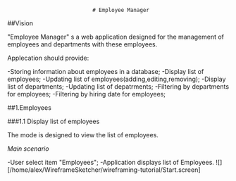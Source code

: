                                # Employee Manager

##Vision

"Employee Manager" s a web application designed for the management of employees and departments with these employees.

Applecation should provide:

-Storing information about employees in a database;
-Display list of employees;
-Updating list of employees(adding,editing,removing);
-Display list of departments;
-Updating list of depatrments;
-Filtering by departments for employees;
-Filtering by hiring date for employees;

##1.Employees

###1.1 Display list of employees

The mode is designed to view the list of employees.

*Main scenario*

-User select item "Employees";
-Application displays list of Employees.
![][/home/alex/WireframeSketcher/wireframing-tutorial/Start.screen]
